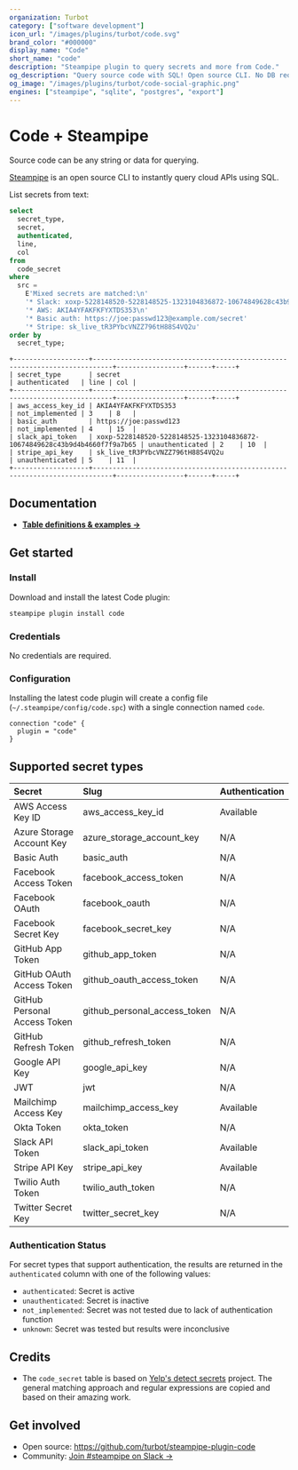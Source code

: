 ```yaml
---
organization: Turbot
category: ["software development"]
icon_url: "/images/plugins/turbot/code.svg"
brand_color: "#000000"
display_name: "Code"
short_name: "code"
description: "Steampipe plugin to query secrets and more from Code."
og_description: "Query source code with SQL! Open source CLI. No DB required."
og_image: "/images/plugins/turbot/code-social-graphic.png"
engines: ["steampipe", "sqlite", "postgres", "export"]
---
```


# Code + Steampipe

Source code can be any string or data for querying.

[Steampipe](https://steampipe.io) is an open source CLI to instantly query cloud APIs using SQL.

List secrets from text:

```sql
select
  secret_type,
  secret,
  authenticated,
  line,
  col
from
  code_secret
where
  src =
    E'Mixed secrets are matched:\n'
    '* Slack: xoxp-5228148520-5228148525-1323104836872-10674849628c43b9d4b4660f7f9a7b65\n'
    '* AWS: AKIA4YFAKFKFYXTDS353\n'
    '* Basic auth: https://joe:passwd123@example.com/secret'
    '* Stripe: sk_live_tR3PYbcVNZZ796tH88S4VQ2u'
order by
  secret_type;
```

```
+-------------------+---------------------------------------------------------------------------+-----------------+------+-----+
| secret_type       | secret                                                                    | authenticated   | line | col |
+-------------------+---------------------------------------------------------------------------+-----------------+------+-----+
| aws_access_key_id | AKIA4YFAKFKFYXTDS353                                                      | not_implemented | 3    | 8   |
| basic_auth        | https://joe:passwd123                                                     | not_implemented | 4    | 15  |
| slack_api_token   | xoxp-5228148520-5228148525-1323104836872-10674849628c43b9d4b4660f7f9a7b65 | unauthenticated | 2    | 10  |
| stripe_api_key    | sk_live_tR3PYbcVNZZ796tH88S4VQ2u                                          | unauthenticated | 5    | 11  |
+-------------------+---------------------------------------------------------------------------+-----------------+------+-----+
```

## Documentation

- **[Table definitions & examples →](/plugins/turbot/code/tables)**

## Get started

### Install

Download and install the latest Code plugin:

```bash
steampipe plugin install code
```

### Credentials

No credentials are required.

### Configuration

Installing the latest code plugin will create a config file (`~/.steampipe/config/code.spc`) with a single connection named `code`.

```hcl
connection "code" {
  plugin = "code"
}
```

## Supported secret types

| Secret                       | Slug                         | Authentication |
| :--------------------------- | :--------------------------- | :-----------   |
| AWS Access Key ID            | aws_access_key_id            | Available      |
| Azure Storage Account Key    | azure_storage_account_key    | N/A            |
| Basic Auth                   | basic_auth                   | N/A            |
| Facebook Access Token        | facebook_access_token        | N/A            |
| Facebook OAuth               | facebook_oauth               | N/A            |
| Facebook Secret Key          | facebook_secret_key          | N/A            |
| GitHub App Token             | github_app_token             | N/A            |
| GitHub OAuth Access Token    | github_oauth_access_token    | N/A            |
| GitHub Personal Access Token | github_personal_access_token | N/A            |
| GitHub Refresh Token         | github_refresh_token         | N/A            |
| Google API Key               | google_api_key               | N/A            |
| JWT                          | jwt                          | N/A            |
| Mailchimp Access Key         | mailchimp_access_key         | Available      |
| Okta Token                   | okta_token                   | N/A            |
| Slack API Token              | slack_api_token              | Available      |
| Stripe API Key               | stripe_api_key               | Available      |
| Twilio Auth Token            | twilio_auth_token            | N/A            |
| Twitter Secret Key           | twitter_secret_key           | N/A            |

### Authentication Status

For secret types that support authentication, the results are returned in the `authenticated` column with one of the following values:

- `authenticated`: Secret is active
- `unauthenticated`: Secret is inactive
- `not_implemented`: Secret was not tested due to lack of authentication function
- `unknown`: Secret was tested but results were inconclusive

## Credits

- The `code_secret` table is based on [Yelp's detect secrets](https://github.com/Yelp/detect-secrets)
  project. The general matching approach and regular expressions are copied and
  based on their amazing work.

## Get involved

- Open source: https://github.com/turbot/steampipe-plugin-code
- Community: [Join #steampipe on Slack →](https://turbot.com/community/join)
